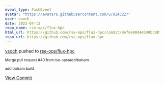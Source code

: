 ```yaml
---
event_type: PushEvent
avatar: "https://avatars.githubusercontent.com/u/814322?"
user: vsoch
date: 2023-04-13
repo_name: rse-ops/flux-hpc
html_url: https://github.com/rse-ops/flux-hpc/commit/8ef6e90d44509bc88f0541c3e2f7431afdacce83
repo_url: https://github.com/rse-ops/flux-hpc
---
```


<a href='https://github.com/vsoch' target='_blank'>vsoch</a> pushed to <a href='https://github.com/rse-ops/flux-hpc' target='_blank'>rse-ops/flux-hpc</a>

<small>Merge pull request #40 from rse-ops/add/balsam

add balsam build</small>

<a href='https://github.com/rse-ops/flux-hpc/commit/8ef6e90d44509bc88f0541c3e2f7431afdacce83' target='_blank'>View Commit</a>